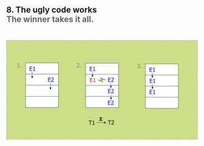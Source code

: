 <h2>8. The ugly code works  <br/><span style="color:rgb(99,99,99)">The winner takes it all.</span><br/><br/></h2>

![](../../../../../../../../../graphics/scenario2b.png)